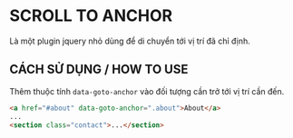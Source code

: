 # SCROLL TO ANCHOR

Là một plugin jquery nhỏ dùng để di chuyển tới vị trí đã chỉ định.

## CÁCH SỬ DỤNG / HOW TO USE

Thêm thuộc tính `data-goto-anchor` vào đối tượng cần trở tới vị trí cần đến.

``` html
<a href="#about" data-goto-anchor=".about">About</a>
...
<section class="contact">...</section>
```

